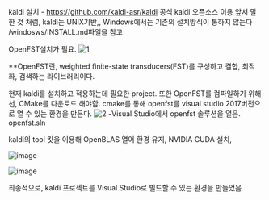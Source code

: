 kaldi 설치 - https://github.com/kaldi-asr/kaldi 공식 kaldi 오픈소스 이용
앞서 말한 것 처럼, kaldi는 UNIX기반,, Windows에서는 기존의 설치방식이 통하지 않는다
/windosws/INSTALL.md파일을 참고

OpenFST설치가 필요.
![1](https://user-images.githubusercontent.com/31847834/58751915-ad818c80-84e0-11e9-9b3a-fbf130bc4c60.PNG)

**OpenFST란, weighted finite-state transducers(FST)를 구성하고 결합, 최적화, 검색하는 라이브러리이다. 

현재 kaldi를 설치하고 적용하는데 필요한 project.
또한 OpenFST를 컴파일하기 위해선, CMake를 다운로드 해야함. cmake를 통해  openfst를 visual studio 2017버전으로 열 수 있는 환경을 만든다.
![2](https://user-images.githubusercontent.com/31847834/58753247-373c5480-84f7-11e9-981a-96bcb12fab13.PNG)
-Visual Studio에서 openfst 솔루션을 열음. openfst.sln

kaldi의 tool 킷을 이용해 OpenBLAS 열어 환경 유지,  NVIDIA CUDA 설치,  

![image](https://user-images.githubusercontent.com/31847834/58753415-ce0a1080-84f9-11e9-9391-cd91b3962a68.png)

![image](https://user-images.githubusercontent.com/31847834/58753412-c185b800-84f9-11e9-99af-76515cae543a.png)

최종적으로, kaldi 프로젝트를 Visual Studio로 빌드할 수 있는 환경을 만들었음.
